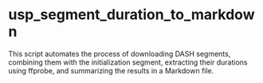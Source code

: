 # usp_segment_duration_to_markdown
This script automates the process of downloading DASH segments, combining them with the initialization segment, extracting their durations using ffprobe, and summarizing the results in a Markdown file. 
